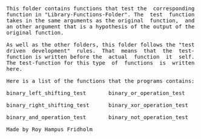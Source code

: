 
<pre>
This folder contains functions that test the  corresponding
function in "Library-Functions-Folder". The  test  function
takes in the same arguments as the original  function,  and
an other argument that is a hypothesis of the output of the
original function.

As well as the other folders, this folder follows the "test
driven  development"  rules.  That  means  that  the  test-
function is written before the  actual  function  it  self.
The test-function for this type  of  functions  is  written
here.

Here is a list of the functions that the programs contains:

binary_left_shifting_test       binary_or_operation_test

binary_right_shifting_test      binary_xor_operation_test

binary_and_operation_test       binary_not_operation_test

Made by Roy Hampus Fridholm
</pre>
